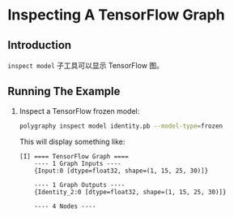 # Inspecting A TensorFlow Graph


## Introduction

`inspect model` 子工具可以显示 TensorFlow 图。


## Running The Example

1. Inspect a TensorFlow frozen model:

    ```bash
    polygraphy inspect model identity.pb --model-type=frozen
    ```

    This will display something like:

    ```
    [I] ==== TensorFlow Graph ====
        ---- 1 Graph Inputs ----
        {Input:0 [dtype=float32, shape=(1, 15, 25, 30)]}
    
        ---- 1 Graph Outputs ----
        {Identity_2:0 [dtype=float32, shape=(1, 15, 25, 30)]}
    
        ---- 4 Nodes ----
    ```
